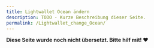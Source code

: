 ```yaml
---
title: Lightwallet Ocean ändern
description: TODO - Kurze Beschreibung dieser Seite.
permalink: /Lightwallet_change_Ocean/
---
```


**Diese Seite wurde noch nicht übersetzt. Bitte hilf mit! ❤**

